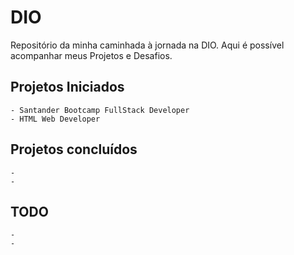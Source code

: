 # DIO
Repositório da minha caminhada à jornada na DIO.
Aqui é possível acompanhar meus Projetos e Desafios.

## Projetos Iniciados
    - Santander Bootcamp FullStack Developer
    - HTML Web Developer


## Projetos concluídos
    -
    -

## TODO
    -
    -